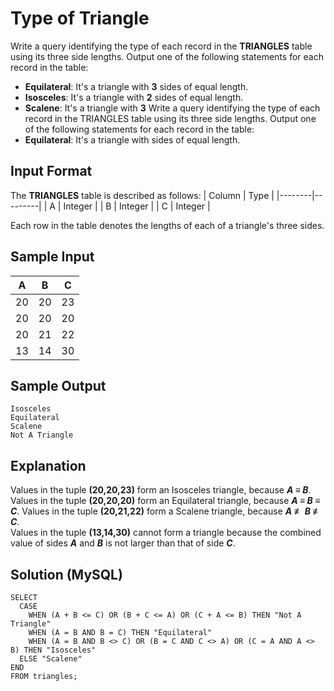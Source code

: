 [comment]: <> (Written: 25-Mar-2002)

# Type of Triangle
Write a query identifying the type of each record in the <b>TRIANGLES</b> table using its three side lengths. 
Output one of the following statements for each record in the table:
* <b>Equilateral</b>: It's a triangle with <b>3</b> sides of equal length.
* <b>Isosceles</b>: It's a triangle with <b>2</b> sides of equal length.
* <b>Scalene</b>: It's a triangle with <b>3</b> Write a query identifying the type of each record in the TRIANGLES table using its three side lengths. Output one of the following statements for each record in the table:
* <b>Equilateral</b>: It's a triangle with  sides of equal length.

## Input Format
The <b>TRIANGLES</b> table is described as follows:
| Column | Type    |
|--------|---------|
| A      | Integer |
| B      | Integer |
| C      | Integer |

Each row in the table denotes the lengths of each of a triangle's three sides.

## Sample Input
| A  | B  | C  |
|----|----|----|
| 20 | 20 | 23 |
| 20 | 20 | 20 |
| 20 | 21 | 22 |
| 13 | 14 | 30 |

## Sample Output
```
Isosceles
Equilateral
Scalene
Not A Triangle
```

## Explanation
Values in the tuple <b>(20,20,23)</b> form an Isosceles triangle, because <b><i>A &#8801; B</i></b>.<br>
Values in the tuple <b>(20,20,20)</b> form an Equilateral triangle, because <b><i>A &#8801; B &#8801; C</i></b>. Values in the tuple <b>(20,21,22)</b> form a Scalene triangle, because <b><i>A &#8802; B &#8802; C</i></b>.<br>
Values in the tuple <b>(13,14,30)</b> cannot form a triangle because the combined value of sides <b><i>A</i></b> and <b><i>B</i></b> is not larger than that of side <b><i>C</i></b>.

## Solution (MySQL)
```
SELECT
  CASE
    WHEN (A + B <= C) OR (B + C <= A) OR (C + A <= B) THEN "Not A Triangle"
    WHEN (A = B AND B = C) THEN "Equilateral"
    WHEN (A = B AND B <> C) OR (B = C AND C <> A) OR (C = A AND A <> B) THEN "Isosceles"
  ELSE "Scalene"
END
FROM triangles;
```
    

